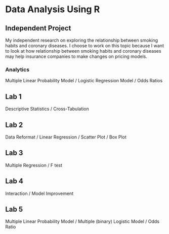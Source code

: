 # Data Analysis Using R
## Independent Project
My independent research on exploring the relationship between smoking habits and coronary diseases. I choose to work on this topic because I want to look at how relationship between smoking habits and coronary diseases may help insurance companies to make changes on pricing models. 
### Analytics
Multiple Linear Probability Model / Logistic Regression Model / Odds Ratios
## Lab 1
Descriptive Statistics / Cross-Tabulation 
## Lab 2
Data Reformat / Linear Regression / Scatter Plot / Box Plot
## Lab 3
Multiple Regression / F test
## Lab 4
Interaction / Model Improvement
## Lab 5
Multiple Linear Probability Model / Multiple (binary) Logistic Model / Odds Ratio
